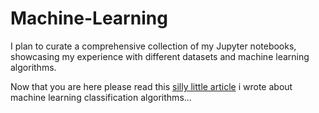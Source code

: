 # Machine-Learning
I plan to curate a comprehensive collection of my Jupyter notebooks, showcasing my experience with different datasets and machine learning algorithms.

Now that you are here please read this [silly little article](https://medium.com/@cruelkratos/classification-algorithms-gaussian-linear-discriminant-analysis-lda-and-naive-bayes-38c016bd836b) i wrote about machine learning classification algorithms...

